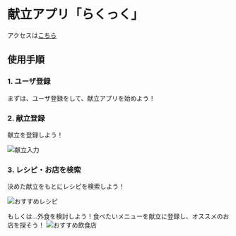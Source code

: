# 献立アプリ「らくっく」

アクセスは[こちら](https://kondate-app.vercel.app/)

## 使用手順

### 1. ユーザ登録
まずは、ユーザ登録をして、献立アプリを始めよう！

### 2. 献立登録
献立を登録しよう！

![献立入力](/static/menu_registration.png "献立入力")

### 3. レシピ・お店を検索
決めた献立をもとにレシピを検索しよう！

![おすすめレシピ](static/recipe_recommendation.png "おすすめレシピ")

もしくは…外食を検討しよう！食べたいメニューを献立に登録し、オススメのお店を探そう！
![おすすめ飲食店](static/restaurant_recommendation.png "おすすめ飲食店")